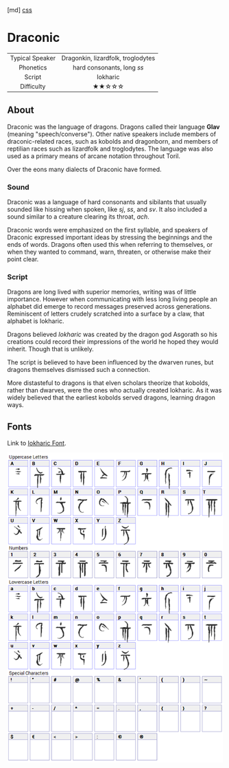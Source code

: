 [md]
[css](-OCVFMyYfsylqoZPiW6l)

# Draconic

| | |
|:---:|:---:|
| Typical Speaker | Dragonkin, lizardfolk, troglodytes |
| Phonetics | hard consonants, long *ss* |
| Script | Iokharic |
| Difficulty | ★★☆☆☆ |

<div style="display: none;">
<!-- ★ ☆ -->
</div>

## About

Draconic was the language of dragons. Dragons called their language **Glav** (meaning "speech/converse"). Other native speakers include members of draconic-related races, such as kobolds and dragonborn, and members of reptilian races such as lizardfolk and troglodytes. The language was also used as a primary means of arcane notation throughout Toril.

Over the eons many dialects of Draconic have formed.

### Sound

Draconic was a language of hard consonants and sibilants that usually sounded like hissing when spoken, like *sj*, *ss*, and *sv*. It also included a sound similar to a creature clearing its throat, *ach*.

Draconic words were emphasized on the first syllable, and speakers of Draconic expressed important ideas by stressing the beginnings and the ends of words. Dragons often used this when referring to themselves, or when they wanted to command, warn, threaten, or otherwise make their point clear.

### Script

Dragons are long lived with superior memories, writing was of little importance. However when communicating with less long living people an alphabet did emerge to record messages preserved across generations. Reminiscent of letters crudely scratched into a surface by a claw, that alphabet is Iokharic.

Dragons believed *Iokharic* was created by the dragon god Asgorath so his creations could record their impressions of the world he hoped they would inherit. Though that is unlikely.

The script is believed to have been influenced by the dwarven runes, but dragons themselves dismissed such a connection.

More distasteful to dragons is that elven scholars theorize that kobolds, rather than dwarves, were the ones who actually created Iokharic. As it was widely believed that the earliest kobolds served dragons, learning dragon ways.

## Fonts

Link to [Iokharic Font](https://github.com/Tougher-Together-DnD/default-game-assets/blob/main/fonts/iokharic.zip).

![img_center](https://raw.githubusercontent.com/Tougher-Together-DnD/default-game-assets/refs/heads/main/fonts/images/iokharic-font-charmap.png)

<div style="display: none;" id="easySpeakWords">
darastrix, earenk, faessi, ekess, dartak, gix, jhank, kothar, hessjing, ghent
</div>
